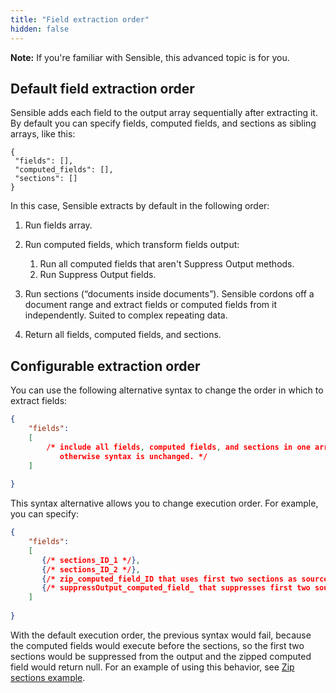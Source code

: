 ```yaml
---
title: "Field extraction order"
hidden: false
---
```


**Note:** If you're familiar with Sensible, this advanced topic is for you. 

Default field extraction order
----


 Sensible adds each field to the output array sequentially after extracting it. By default you can specify fields, computed fields, and sections as sibling arrays, like this:

```
{
 "fields": [],
 "computed_fields": [],
 "sections": []
}
```

In this case, Sensible extracts by default in the following order: 

1. Run fields array.
2. Run computed fields, which transform fields output:
   1. Run all computed fields that aren't Suppress Output methods.
   2. Run Suppress Output fields.

3. Run sections (“documents inside documents”). Sensible cordons off a document range and extract fields or computed fields from it independently. Suited to complex repeating data.

4. Return all fields, computed fields, and sections.

Configurable extraction order
----


You can use the following alternative syntax to change the order in which to extract fields:

```json
{
    "fields": 
    [
        /* include all fields, computed fields, and sections in one array. Add "type": "sections" to section group field IDs,
           otherwise syntax is unchanged. */
    ]
    
}
```

This syntax alternative allows you to change execution order. For example, you can specify:



````json
{
    "fields": 
    [
       {/* sections_ID_1 */},
       {/* sections_ID_2 */},
       {/* zip_computed_field_ID that uses first two sections as sources */}, 
       {/* suppressOutput_computed_field_ that suppresses first two source sections for cleaner output */} 
    ]
    
}
````



With the default execution order, the previous syntax would fail, because the computed fields would execute before the sections, so the first two sections would be suppressed from the output and the zipped computed field would return null.   For an example of using this behavior, see [Zip sections example](doc:sections-example-zip).


